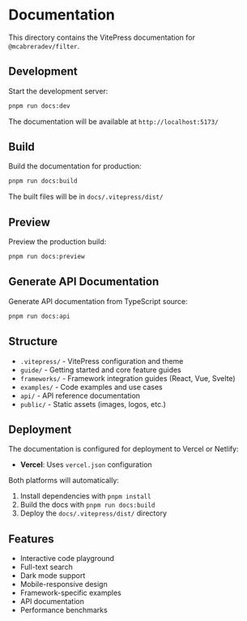 # Documentation

This directory contains the VitePress documentation for `@mcabreradev/filter`.

## Development

Start the development server:

```bash
pnpm run docs:dev
```

The documentation will be available at `http://localhost:5173/`

## Build

Build the documentation for production:

```bash
pnpm run docs:build
```

The built files will be in `docs/.vitepress/dist/`

## Preview

Preview the production build:

```bash
pnpm run docs:preview
```

## Generate API Documentation

Generate API documentation from TypeScript source:

```bash
pnpm run docs:api
```

## Structure

- `.vitepress/` - VitePress configuration and theme
- `guide/` - Getting started and core feature guides
- `frameworks/` - Framework integration guides (React, Vue, Svelte)
- `examples/` - Code examples and use cases
- `api/` - API reference documentation
- `public/` - Static assets (images, logos, etc.)

## Deployment

The documentation is configured for deployment to Vercel or Netlify:

- **Vercel**: Uses `vercel.json` configuration

Both platforms will automatically:
1. Install dependencies with `pnpm install`
2. Build the docs with `pnpm run docs:build`
3. Deploy the `docs/.vitepress/dist/` directory

## Features

- Interactive code playground
- Full-text search
- Dark mode support
- Mobile-responsive design
- Framework-specific examples
- API documentation
- Performance benchmarks


